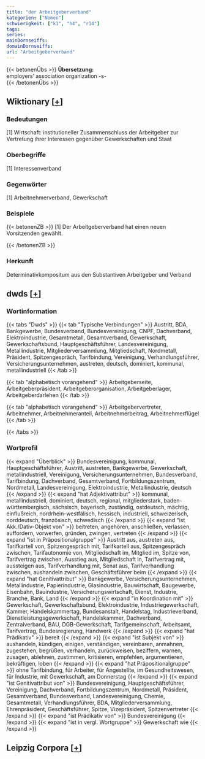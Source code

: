 ```yaml
---
title: "der Arbeitgeberverband"
kategorien: ["Nomen"]
schwierigkeit: ["k1", "h4", "r14"]
tags:
series:
mainDornseiffs:
domainDornseiffs:
url: "Arbeitgeberverband"
---
```


{{< betonenÜbs >}}
**Übersetzung:**  
employers’ association organization -s-  
{{< /betonenÜbs >}}

## Wiktionary [[+](https://de.wiktionary.org/wiki/Arbeitgeberverband)]

### Bedeutungen
[1] Wirtschaft: institutioneller Zusammenschluss der Arbeitgeber zur Vertretung ihrer Interessen gegenüber Gewerkschaften und Staat  

### Oberbegriffe
[1] Interessenverband  

### Gegenwörter
[1] Arbeitnehmerverband, Gewerkschaft  

### Beispiele
{{< betonenZB >}}
[1] Der Arbeitgeberverband hat einen neuen Vorsitzenden gewählt.  

{{< /betonenZB >}}
### Herkunft
Determinativkompositum aus den Substantiven Arbeitgeber und Verband  



## dwds [[+](https://www.dwds.de/wb/Arbeitgeberverband)]

### Wortinformation
{{< tabs "Dwds" >}}
{{< tab "Typische Verbindungen" >}}
Austritt, BDA, Bankgewerbe, Bundesverband, Bundesvereinigung, CNPF, Dachverband, Elektroindustrie, Gesamtmetall, Gesamtverband, Gewerkschaft, Gewerkschaftsbund, Hauptgeschäftsführer, Landesvereinigung, Metallindustrie, Mitgliederversammlung, Mitgliedschaft, Nordmetall, Präsident, Spitzengespräch, Tarifbindung, Vereinigung, Verhandlungsführer, Versicherungsunternehmen, austreten, deutsch, dominiert, kommunal, metallindustriell
{{< /tab >}}

{{< tab "alphabetisch vorangehend" >}}
Arbeitgeberseite, Arbeitgeberpräsident, Arbeitgeberorganisation, Arbeitgeberlager, Arbeitgeberdarlehen
{{< /tab >}}

{{< tab "alphabetisch vorangehend" >}}
Arbeitgebervertreter, Arbeitnehmer, Arbeitnehmeranteil, Arbeitnehmerbeitrag, Arbeitnehmerflügel
{{< /tab >}}

{{< /tabs >}}

### Wortprofil
{{< expand "Überblick" >}} Bundesvereinigung, kommunal, Hauptgeschäftsführer, Austritt, austreten, Bankgewerbe, Gewerkschaft, metallindustriell, Vereinigung, Versicherungsunternehmen, Bundesverband, Tarifbindung, Dachverband, Gesamtverband, Fortbildungszentrum, Nordmetall, Landesvereinigung, Elektroindustrie, Metallindustrie, deutsch {{< /expand >}}
{{< expand "hat Adjektivattribut" >}} kommunal, metallindustriell, dominiert, deutsch, regional, mitgliederstark, baden-württembergisch, sächsisch, bayerisch, zuständig, ostdeutsch, mächtig, einflußreich, nordrhein-westfälisch, hessisch, industriell, schweizerisch, norddeutsch, französisch, schwedisch {{< /expand >}}
{{< expand "ist Akk./Dativ-Objekt von" >}} beitreten, angehören, anschließen, verlassen, auffordern, vorwerfen, gründen, zwingen, vertreten {{< /expand >}}
{{< expand "ist in Präpositionalgruppe" >}} Austritt aus, austreten aus, Tarifkartell von, Spitzengespräch mit, Tarifkartell aus, Spitzengespräch zwischen, Tarifautonomie von, Mitgliedschaft im, Mitglied im, Spitze von, Tarifvertrag zwischen, Ausstieg aus, Mitgliedschaft in, Tarifvertrag mit, aussteigen aus, Tarifverhandlung mit, Senat aus, Tarifverhandlung zwischen, aushandeln zwischen, Geschäftsführer beim {{< /expand >}}
{{< expand "hat Genitivattribut" >}} Bankgewerbe, Versicherungsunternehmen, Metallindustrie, Papierindustrie, Glasindustrie, Bauwirtschaft, Baugewerbe, Eisenbahn, Bauindustrie, Versicherungswirtschaft, Dienst, Industrie, Branche, Bank, Land {{< /expand >}}
{{< expand "in Koordination mit" >}} Gewerkschaft, Gewerkschaftsbund, Elektroindustrie, Industriegewerkschaft, Kammer, Handelskammertag, Bundesanstalt, Handelstag, Industrieverband, Dienstleistungsgewerkschaft, Handelskammer, Dachverband, Zentralverband, BAU, DGB-Gewerkschaft, Tarifgemeinschaft, Arbeitsamt, Tarifvertrag, Bundesregierung, Handwerk {{< /expand >}}
{{< expand "hat Prädikativ" >}} bereit {{< /expand >}}
{{< expand "ist Subjekt von" >}} aushandeln, kündigen, einigen, verständigen, vereinbaren, anmahnen, zugestehen, begrüßen, verhandeln, zurückweisen, beziffern, warnen, zusagen, ablehnen, zustimmen, kritisieren, empfehlen, argumentieren, bekräftigen, loben {{< /expand >}}
{{< expand "hat Präpositionalgruppe" >}} ohne Tarifbindung, für Arbeiter, für Angestellte, im Gesundheitswesen, für Industrie, mit Gewerkschaft, am Donnerstag {{< /expand >}}
{{< expand "ist Genitivattribut von" >}} Bundesvereinigung, Hauptgeschäftsführer, Vereinigung, Dachverband, Fortbildungszentrum, Nordmetall, Präsident, Gesamtverband, Bundesverband, Landesvereinigung, Chemie, Gesamtmetall, Verhandlungsführer, BDA, Mitgliederversammlung, Ehrenpräsident, Geschäftsführer, Spitze, Vizepräsident, Spitzenvertreter {{< /expand >}}
{{< expand "ist Prädikativ von" >}} Bundesvereinigung {{< /expand >}}
{{< expand "ist in vergl. Wortgruppe" >}} Gewerkschaft wie {{< /expand >}}

## Leipzig Corpora [[+](https://corpora.uni-leipzig.de/en/res?word=Arbeitgeberverband&corpusId=deu_newscrawl-public_2018)]

